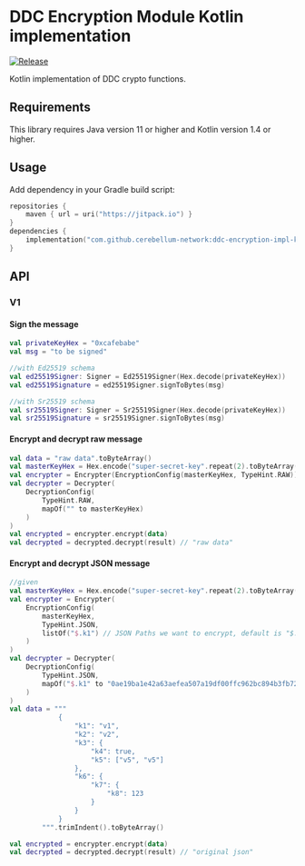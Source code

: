 # DDC Encryption Module Kotlin implementation

[![Release](https://jitpack.io/v/cerebellum-network/ddc-encryption-impl-kotlin.svg)](https://jitpack.io/#cerebellum-network/ddc-encryption-impl-kotlin)

Kotlin implementation of DDC crypto functions.

## Requirements

This library requires Java version 11 or higher and Kotlin version 1.4 or higher.

## Usage

Add dependency in your Gradle build script:

```kotlin
repositories {
    maven { url = uri("https://jitpack.io") }
}
dependencies {
    implementation("com.github.cerebellum-network:ddc-encryption-impl-kotlin:1.+")
}
```

## API

### V1

#### Sign the message

```kotlin
val privateKeyHex = "0xcafebabe"
val msg = "to be signed"

//with Ed25519 schema
val ed25519Signer: Signer = Ed25519Signer(Hex.decode(privateKeyHex))
val ed25519Signature = ed25519Signer.signToBytes(msg)

//with Sr25519 schema
val sr25519Signer: Signer = Sr25519Signer(Hex.decode(privateKeyHex))
val sr25519Signature = sr25519Signer.signToBytes(msg)
```

#### Encrypt and decrypt raw message

```kotlin
val data = "raw data".toByteArray()
val masterKeyHex = Hex.encode("super-secret-key".repeat(2).toByteArray())
val encrypter = Encrypter(EncryptionConfig(masterKeyHex, TypeHint.RAW))
val decrypter = Decrypter(
    DecryptionConfig(
        TypeHint.RAW,
        mapOf("" to masterKeyHex)
    )
)
val encrypted = encrypter.encrypt(data)
val decrypted = decrypted.decrypt(result) // "raw data"
```

#### Encrypt and decrypt JSON message

```kotlin
//given
val masterKeyHex = Hex.encode("super-secret-key".repeat(2).toByteArray())
val encrypter = Encrypter(
    EncryptionConfig(
        masterKeyHex,
        TypeHint.JSON,
        listOf("$.k1") // JSON Paths we want to encrypt, default is "$..*" which means all fields
    )
)
val decrypter = Decrypter(
    DecryptionConfig(
        TypeHint.JSON,
        mapOf("$.k1" to "0ae19ba1e42a63aefea507a19df00ffc962bc894b3fb720723d45e456f636977") // derived key for this path
    )
)
val data = """
            {
                "k1": "v1",
                "k2": "v2",
                "k3": {
                    "k4": true,
                    "k5": ["v5", "v5"]
                },
                "k6": {
                    "k7": {
                        "k8": 123
                    }
                }
            }
        """.trimIndent().toByteArray()

val encrypted = encrypter.encrypt(data)
val decrypted = decrypted.decrypt(result) // "original json"
```


